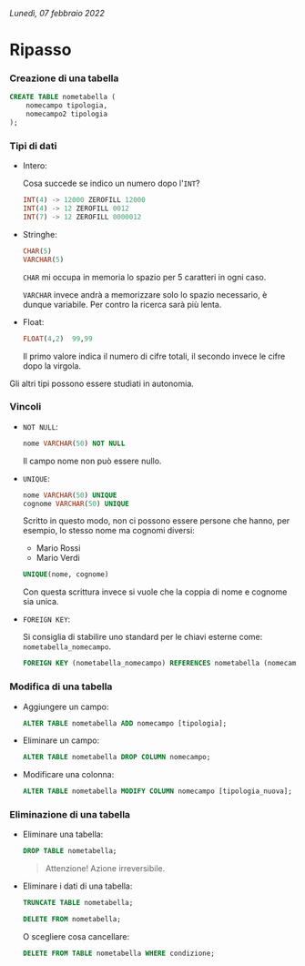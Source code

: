 *Lunedì, 07 febbraio 2022*

# Ripasso

### Creazione di una tabella

```sql
CREATE TABLE nometabella (
    nomecampo tipologia,
    nomecampo2 tipologia
);
```

### Tipi di dati

- Intero:

    Cosa succede se indico un numero dopo l'`INT`?

    ```sql
    INT(4) -> 12000 ZEROFILL 12000
    INT(4) -> 12 ZEROFILL 0012
    INT(7) -> 12 ZEROFILL 0000012
    ```

- Stringhe:

    ```sql
    CHAR(5)
    VARCHAR(5)
    ```

    `CHAR` mi occupa in memoria lo spazio per 5 caratteri in ogni caso.

    `VARCHAR` invece andrà a memorizzare solo lo spazio necessario, è dunque variabile. Per contro la ricerca sarà più lenta.

- Float:

    ```sql
    FLOAT(4,2)  99,99
    ```

    Il primo valore indica il numero di cifre totali, il secondo invece le cifre dopo la virgola.

Gli altri tipi possono essere studiati in autonomia.

### Vincoli

- `NOT NULL`:

    ```sql
    nome VARCHAR(50) NOT NULL
    ```

    Il campo nome non può essere nullo.

- `UNIQUE`:

    ```sql
    nome VARCHAR(50) UNIQUE
    cognome VARCHAR(50) UNIQUE
    ```

    Scritto in questo modo, non ci possono essere persone che hanno, per esempio, lo stesso nome ma cognomi diversi:
    - Mario Rossi
    - Mario Verdi

    ```sql
    UNIQUE(nome, cognome)
    ```

    Con questa scrittura invece si vuole che la coppia di nome e cognome sia unica.

- `FOREIGN KEY`:

    Si consiglia di stabilire uno standard per le chiavi esterne come: `nometabella_nomecampo`.

    ```sql
    FOREIGN KEY (nometabella_nomecampo) REFERENCES nometabella (nomecampo)
    ```

### Modifica di una tabella

- Aggiungere un campo:

    ```sql
    ALTER TABLE nometabella ADD nomecampo [tipologia];
    ```

- Eliminare un campo:

    ```sql
    ALTER TABLE nometabella DROP COLUMN nomecampo;
    ```

- Modificare una colonna:

    ```sql
    ALTER TABLE nometabella MODIFY COLUMN nomecampo [tipologia_nuova];
    ```

### Eliminazione di una tabella

- Eliminare una tabella:

    ```sql
    DROP TABLE nometabella;
    ```

    > Attenzione! Azione irreversibile.

- Eliminare i dati di una tabella:

    ```sql
    TRUNCATE TABLE nometabella;
    ```
    ```sql
    DELETE FROM nometabella;
    ```
    
    O scegliere cosa cancellare:

    ```sql
    DELETE FROM TABLE nometabella WHERE condizione;
    ```